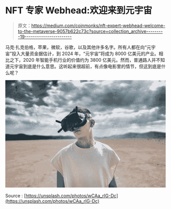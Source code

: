 # NFT 专家 Webhead:欢迎来到元宇宙

> 原文：<https://medium.com/coinmonks/nft-expert-webhead-welcome-to-the-metaverse-9057b622c73c?source=collection_archive---------19----------------------->

马克·扎克伯格，苹果，微软，谷歌，以及其他许多名字。所有人都在向“元宇宙”投入大量资金据估计，到 2024 年，“元宇宙”将成为 8000 亿美元的产业。相比之下，2020 年智能手机行业的价值约为 3800 亿美元。然而，普通路人并不知道元宇宙到底是什么意思。这听起来很超前，有点像电影里的情节，但这到底是什么呢？

![](img/5e9f31dac6db22787f2d46281db15e90.png)

Source : [https://unsplash.com/photos/wCAa_rIG-Dc](https://unsplash.com/photos/wCAa_rIG-Dc)